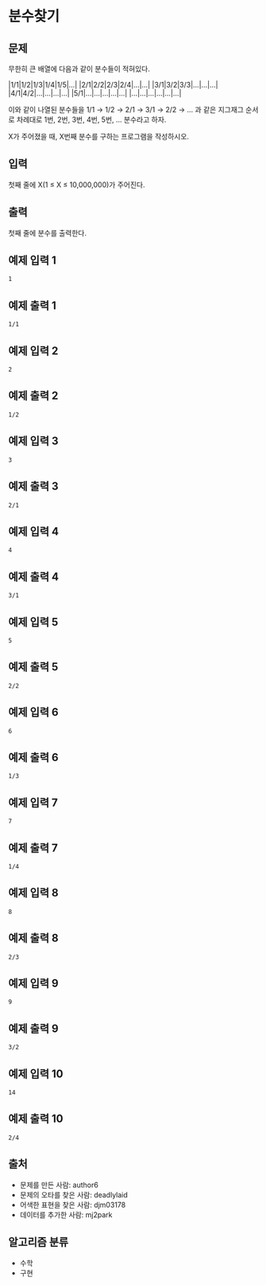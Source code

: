# 분수찾기
## 문제
무한히 큰 배열에 다음과 같이 분수들이 적혀있다.

|1/1|1/2|1/3|1/4|1/5|…|
|2/1|2/2|2/3|2/4|…|…|
|3/1|3/2|3/3|…|…|…|
|4/1|4/2|…|…|…|…|
|5/1|…|…|…|…|…|
|…|…|…|…|…|…|

이와 같이 나열된 분수들을 1/1 → 1/2 → 2/1 → 3/1 → 2/2 → … 과 같은 지그재그 순서로 차례대로 1번, 2번, 3번, 4번, 5번, … 분수라고 하자.

X가 주어졌을 때, X번째 분수를 구하는 프로그램을 작성하시오.

## 입력
첫째 줄에 X(1 ≤ X ≤ 10,000,000)가 주어진다.

## 출력
첫째 줄에 분수를 출력한다.

## 예제 입력 1 
```
1
```
## 예제 출력 1 
```
1/1
```
## 예제 입력 2 
```
2
```
## 예제 출력 2 
```
1/2
```
## 예제 입력 3 
```
3
```
## 예제 출력 3 
```
2/1
```
## 예제 입력 4 
```
4
```
## 예제 출력 4 
```
3/1
```
## 예제 입력 5 
```
5
```
## 예제 출력 5 
```
2/2
```
## 예제 입력 6 
```
6
```
## 예제 출력 6 
```
1/3
```
## 예제 입력 7 
```
7
```
## 예제 출력 7 
```
1/4
```
## 예제 입력 8 
```
8
```
## 예제 출력 8 
```
2/3
```
## 예제 입력 9 
```
9
```
## 예제 출력 9 
```
3/2
```
## 예제 입력 10 
```
14
```
## 예제 출력 10 
```
2/4
```
## 출처
* 문제를 만든 사람: author6
* 문제의 오타를 찾은 사람: deadlylaid
* 어색한 표현을 찾은 사람: djm03178
* 데이터를 추가한 사람: mj2park
## 알고리즘 분류
* 수학
* 구현